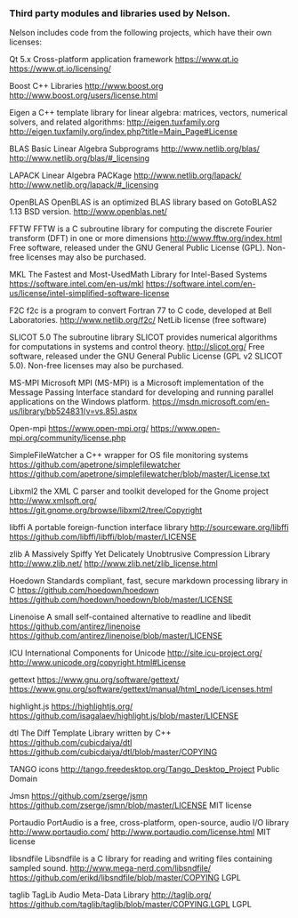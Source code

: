 ### Third party modules and libraries used by Nelson. 

Nelson includes code from the following projects, which have their own licenses:

Qt 5.x Cross-platform application framework
https://www.qt.io
https://www.qt.io/licensing/

Boost C++ Libraries
http://www.boost.org
http://www.boost.org/users/license.html

Eigen
a C++ template library for linear algebra: matrices, vectors, numerical solvers, and related algorithms:
http://eigen.tuxfamily.org
http://eigen.tuxfamily.org/index.php?title=Main_Page#License

BLAS
Basic Linear Algebra Subprograms
http://www.netlib.org/blas/
http://www.netlib.org/blas/#_licensing

LAPACK
Linear Algebra PACKage
http://www.netlib.org/lapack/
http://www.netlib.org/lapack/#_licensing

OpenBLAS
OpenBLAS is an optimized BLAS library based on GotoBLAS2 1.13 BSD version.
http://www.openblas.net/

FFTW
FFTW is a C subroutine library for computing the discrete Fourier transform (DFT) in one or more dimensions
http://www.fftw.org/index.html
Free software, released under the GNU General Public License (GPL).
Non-free licenses may also be purchased.

MKL
The Fastest and Most-UsedMath Library for Intel-Based Systems
https://software.intel.com/en-us/mkl
https://software.intel.com/en-us/license/intel-simplified-software-license

F2C
f2c is a program to convert Fortran 77 to C code, developed at Bell Laboratories.
http://www.netlib.org/f2c/
NetLib license (free software)

SLICOT 5.0
The subroutine library SLICOT provides numerical algorithms for computations in systems and control theory.
http://slicot.org/
Free software, released under the GNU General Public License (GPL v2 SLICOT 5.0).
Non-free licenses may also be purchased.

MS-MPI
Microsoft MPI (MS-MPI) is a Microsoft implementation of the Message Passing Interface standard for developing
 and running parallel applications on the Windows platform.
https://msdn.microsoft.com/en-us/library/bb524831(v=vs.85).aspx

Open-mpi
https://www.open-mpi.org/
https://www.open-mpi.org/community/license.php

SimpleFileWatcher
a C++ wrapper for OS file monitoring systems
https://github.com/apetrone/simplefilewatcher
https://github.com/apetrone/simplefilewatcher/blob/master/License.txt

Libxml2
the XML C parser and toolkit developed for the Gnome project
http://www.xmlsoft.org/
https://git.gnome.org/browse/libxml2/tree/Copyright

libffi
A portable foreign-function interface library
http://sourceware.org/libffi
https://github.com/libffi/libffi/blob/master/LICENSE

zlib
A Massively Spiffy Yet Delicately Unobtrusive Compression Library
http://www.zlib.net/
http://www.zlib.net/zlib_license.html

Hoedown
Standards compliant, fast, secure markdown processing library in C
https://github.com/hoedown/hoedown
https://github.com/hoedown/hoedown/blob/master/LICENSE

Linenoise
A small self-contained alternative to readline and libedit
https://github.com/antirez/linenoise
https://github.com/antirez/linenoise/blob/master/LICENSE

ICU
International Components for Unicode
http://site.icu-project.org/
http://www.unicode.org/copyright.html#License

gettext
https://www.gnu.org/software/gettext/
https://www.gnu.org/software/gettext/manual/html_node/Licenses.html

highlight.js
https://highlightjs.org/
https://github.com/isagalaev/highlight.js/blob/master/LICENSE

dtl
The Diff Template Library written by C++
https://github.com/cubicdaiya/dtl
https://github.com/cubicdaiya/dtl/blob/master/COPYING

TANGO icons
http://tango.freedesktop.org/Tango_Desktop_Project
Public Domain

Jmsn
https://github.com/zserge/jsmn
https://github.com/zserge/jsmn/blob/master/LICENSE
MIT license

Portaudio
PortAudio is a free, cross-platform, open-source, audio I/O library
http://www.portaudio.com/
http://www.portaudio.com/license.html
MIT license

libsndfile
Libsndfile is a C library for reading and writing files containing sampled sound.
http://www.mega-nerd.com/libsndfile/
https://github.com/erikd/libsndfile/blob/master/COPYING
LGPL

taglib
TagLib Audio Meta-Data Library
http://taglib.org/
https://github.com/taglib/taglib/blob/master/COPYING.LGPL
LGPL

